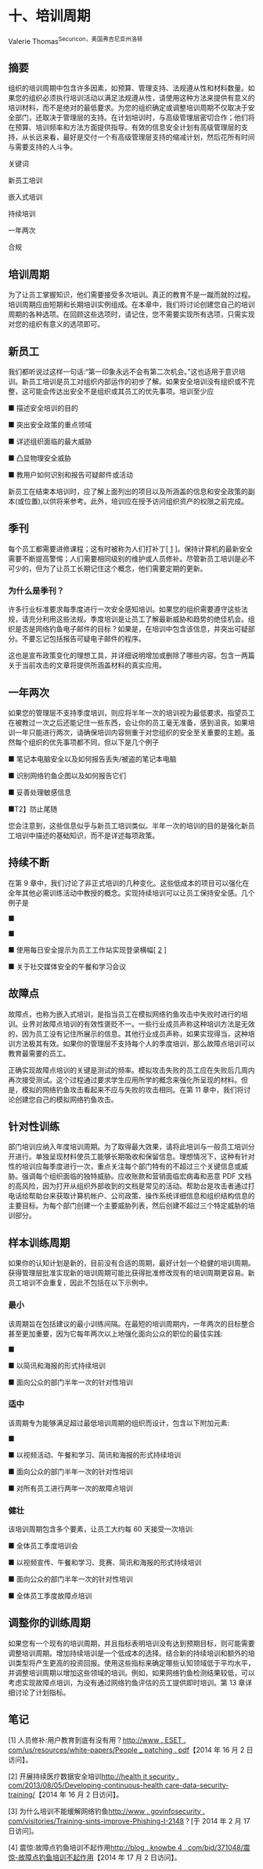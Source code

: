 # 十、培训周期

Valerie Thomas<sup>Securicon，美国弗吉尼亚州洛顿</sup>

## 摘要

组织的培训周期中包含许多因素，如预算、管理支持、法规遵从性和材料数量。如果您的组织必须执行培训活动以满足法规遵从性，请使用这种方法来提供有意义的培训材料，而不是绝对的最低要求。为您的组织确定或调整培训周期不仅取决于安全部门，还取决于管理层的支持。在计划培训时，与高级管理层密切合作；他们将在预算、培训频率和方法方面提供指导。有效的信息安全计划有高级管理层的支持，从长远来看，最好是交付一个有高级管理层支持的缩减计划，然后花所有时间与需要支持的人斗争。

关键词

新员工培训

嵌入式培训

持续培训

一年两次

合规

## 培训周期

为了让员工掌握知识，他们需要接受多次培训。真正的教育不是一蹴而就的过程。培训周期应由短期和长期培训实例组成。在本章中，我们将讨论创建您自己的培训周期的各种选项。在回顾这些选项时，请记住，您不需要实现所有选项，只需实现对您的组织有意义的选项即可。

## 新员工

我们都听说过这样一句话:“第一印象永远不会有第二次机会。”这也适用于意识培训。新员工培训是员工对组织内部运作的初步了解。如果安全培训没有组织或不完整，这可能会传达出安全不是组织或其员工的优先事项。培训至少应

■ 描述安全培训的目的

■ 突出安全政策的重点领域

■ 详述组织面临的最大威胁

■ 凸显物理安全威胁

■ 教用户如何识别和报告可疑邮件或活动

新员工在结束本培训时，应了解上面列出的项目以及所涵盖的信息和安全政策的副本(或位置),以供将来参考。此外，培训应在授予访问组织资产的权限之前完成。

## 季刊

每个员工都需要进修课程；这有时被称为人们打补丁[ [1](#bb0010) ]。保持计算机的最新安全需要不断提高警惕；人们需要相同级别的维护或人员修补。尽管新员工培训是必不可少的，但为了让员工长期记住这个概念，他们需要定期的更新。

### 为什么是季刊？

许多行业标准要求每季度进行一次安全感知培训。如果您的组织需要遵守这些法规，请充分利用这些法规。季度培训是让员工了解最新威胁和趋势的绝佳机会。组织是否是网络钓鱼电子邮件的目标？如果是，在培训中包含该信息，并突出可疑部分。不要忘记包括报告可疑电子邮件的程序。

这也是宣布政策变化的理想工具，并详细说明增加或删除了哪些内容。包含一两篇关于当前攻击的文章将提供所涵盖材料的真实应用。

## 一年两次

如果您的管理层不支持季度培训，则应将半年一次的培训视为最低要求。指望员工在被教过一次之后还能记住一些东西，会让你的员工毫无准备，感到沮丧。如果培训一年只能进行两次，请确保培训内容侧重于对您组织的安全至关重要的主题。虽然每个组织的优先事项都不同，但以下是几个例子

■ 笔记本电脑安全以及如何报告丢失/被盗的笔记本电脑

■ 识别网络钓鱼企图以及如何报告它们

■ 妥善处理敏感信息

■T2】防止尾随

您会注意到，这些信息似乎与新员工培训类似。半年一次的培训的目的是强化新员工培训中描述的基础知识，而不是详述每项政策。

## 持续不断

在第 9 章中，我们讨论了非正式培训的几种变化。这些低成本的项目可以强化在全年其他必需训练活动中教授的概念。实现持续培训可以让员工保持安全感。几个例子是

■

■

■ 使用每日安全提示为员工工作站实现登录横幅[ [2](#bb0015) ]

■ 关于社交媒体安全的午餐和学习会议

## 故障点

故障点，也称为嵌入式培训，是指当员工在模拟网络钓鱼攻击中失败时进行的培训。业界对故障点培训的有效性褒贬不一。一些行业成员声称这种培训方法是无效的，因为员工没有记住所展示的信息。其他行业成员声称，如果实现得当，这种培训方法极其有效。如果你的管理层不支持每个人的季度培训，那么故障点培训可以教育最需要的员工。

正确实现故障点培训的关键是测试的频率。模拟攻击失败的员工应在失败后几周内再次接受测试。这个过程通过要求学生应用所学的概念来强化所呈现的材料。但是，模拟的网络钓鱼攻击看起来不应与失败的攻击相同。在第 11 章中，我们将讨论创建您自己的模拟网络钓鱼攻击。

## 针对性训练

部门培训应纳入年度培训周期。为了取得最大效果，请将此培训与一般员工培训分开进行。单独呈现材料使员工能够长期吸收和保留信息。理想情况下，这种有针对性的培训应每季度进行一次，重点关注每个部门特有的不超过三个关键信息或威胁。强调每个组织面临的独特威胁。应收账款和营销面临宏病毒和恶意 PDF 文档的高风险，因为打开从组织外部收到的文档是常见的活动。帮助台是攻击者通过打电话给帮助台来获取计算机帐户、公司政策、操作系统详细信息和组织结构信息的主要目标。为每个部门创建一个主要威胁列表，然后创建不超过三个特定威胁的培训部分。

## 样本训练周期

如果你的认知计划是新的，目前没有合适的周期，最好计划一个稳健的培训周期。获得管理层批准实现新的培训周期可能比获得批准修改现有的培训周期更容易。新员工培训不会重复，因此不包括在以下示例中。

### 最小

该周期旨在包括建议的最小训练间隔。在最短的培训周期内，一年两次的目标整合甚至更加重要，因为它每年两次以上地强化面向公众的职位的最佳实践:

■

■ 以简讯和海报的形式持续培训

■ 面向公众的部门半年一次的针对性培训

### 适中

该周期专为能够满足超过最低培训周期的组织而设计，包含以下附加元素:

■

■ 以视频活动、午餐和学习、简讯和海报的形式持续培训

■ 面向公众的部门半年一次的针对性培训

■ 对所有员工进行两年一次的故障点培训

### 健壮

该培训周期包含多个要素，让员工大约每 60 天接受一次培训:

■ 全体员工季度培训会

■ 以视频宣传、午餐和学习、竞赛、简讯和海报的形式持续培训

■ 面向公众的部门半年一次的针对性培训

■ 全体员工季度故障点培训

## 调整你的训练周期

如果您有一个现有的培训周期，并且指标表明培训没有达到预期目标，则可能需要调整培训周期。增加持续培训是一个低成本的选择。结合新的持续培训和额外的培训类型将产生更高的投资回报。使用这些指标来确定哪些认知领域低于平均水平，并调整培训周期以增加这些领域的培训。例如，如果网络钓鱼检测结果较低，可以考虑实现故障点培训，为没有通过网络钓鱼评估的员工提供即时培训。第 13 章详细讨论了计划指标。

<footer>

## 笔记

[1] 人员修补:用户教育到底有没有用？[http://www . ESET . com/us/resources/white-papers/People _ patching . pdf](http://www.eset.com/us/resources/white-papers/People_Patching.pdf)【2014 年 16 月 2 日访问】。

[2] 开展持续医疗数据安全培训[http://health it security . com/2013/08/05/Developing-continuous-health care-data-security-training/](http://healthitsecurity.com/2013/08/05/developing-continual-healthcare-data-security-training/)【2014 年 16 月 2 日访问】。

[3] 为什么培训不能缓解网络钓鱼[http://www . govinfosecurity . com/visitories/Training-sints-improve-Phishing-I-2148](http://www.govinfosecurity.com/interviews/training-doesnt-mitigate-phishing-i-2148)？[于 2014 年 2 月 17 日访问]。

[4] 震惊:故障点钓鱼培训不起作用[http://blog . knowbe 4 . com/bid/371048/震惊-故障点钓鱼培训不起作用](http://blog.knowbe4.com/bid/371048/SHOCKER-Point-Of-Failure-Phishing-Training-Does-Not-Work)【2014 年 17 月 2 日访问】。

</footer>

